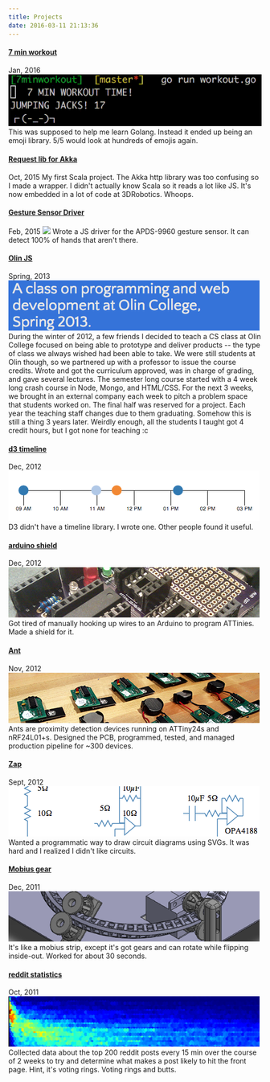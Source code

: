```yaml
---
title: Projects
date: 2016-03-11 21:13:36
---
```


<h4><a href="https://github.com/jiahuang/7minworkout">7 min workout</a></h4><span class="date post-meta">Jan, 2016</span>
<a href="https://github.com/jiahuang/7minworkout"><img style="margin-top:0px" src="https://raw.githubusercontent.com/jiahuang/7minworkout/master/workout.gif"></a>
This was supposed to help me learn Golang. Instead it ended up being an emoji library. 5/5 would look at hundreds of emojis again.

<h4><a href="https://github.com/3drobotics/cloud-akka-request">Request lib for Akka</a></h4><span class="date post-meta">Oct, 2015</span>
My first Scala project. The Akka http library was too confusing so I made a wrapper. I didn't actually know Scala so it reads a lot like JS. It's now embedded in a lot of code at 3DRobotics. Whoops.

<h4><a href="https://github.com/jiahuang/apds-gesture">Gesture Sensor Driver</a></h4><span class="date post-meta">Feb, 2015</span>
<a href="https://github.com/jiahuang/apds-gesture"><img style="margin-top:0px" src="https://camo.githubusercontent.com/32cb83f93a6c84260c2d8b120fdb550f233c0246/68747470733a2f2f73332e616d617a6f6e6177732e636f6d2f746563686e6963616c6d616368696e652d6173736574732f676966732f617064732e676966"></a>
Wrote a JS driver for the APDS-9960 gesture sensor. It can detect 100% of hands that aren't there.

<h4><a href="http://olinjs.github.io/">Olin JS</a></h4><span class="date post-meta">Spring, 2013</span>
<a href="http://olinjs.github.io"><img style="margin-top:0px" src="/images/projects/olinjs.png"></a>
During the winter of 2012, a few friends I decided to teach a CS class at Olin College focused on being able to prototype and deliver products -- the type of class we always wished had been able to take. We were still students at Olin though, so we partnered up with a professor to issue the course credits. Wrote and got the curriculum approved, was in charge of grading, and gave several lectures. The semester long course started with a 4 week long crash course in Node, Mongo, and HTML/CSS. For the next 3 weeks, we brought in an external company each week to pitch a problem space that students worked on. The final half was reserved for a project. Each year the teaching staff changes due to them graduating. Somehow this is still a thing 3 years later. Weirdly enough, all the students I taught got 4 credit hours, but I got none for teaching :c

<h4><a href="http://github.com/jiahuang/d3timeline">d3 timeline</a></h4><span class="date post-meta">Dec, 2012</span>
<a href="http://github.com/jiahuang/d3timeline"><img style="margin-top:0px" src="/images/projects/d3-timeline.png"></a>
D3 didn't have a timeline library. I wrote one. Other people found it useful.

<h4><a href="http://github.com/jiahuang/avr-isp-shield">arduino shield</a></h4><span class="date post-meta">Dec, 2012</span>
<a href="https://github.com/jiahuang/avr-isp-shield"><img style="margin-top:0px" src="/images/projects/avr-isp-shield.png"></a>
Got tired of manually hooking up wires to an Arduino to program ATTinies. Made a shield for it.

<h4><a href="https://github.com/jiahuang/ant-farm">Ant</a></h4><span class="date post-meta">Nov, 2012</span>
<a href="https://github.com/jiahuang/ant-farm"><img style="margin-top:0px" src="/images/projects/ant.png"></a>
Ants are proximity detection devices running on ATTiny24s and nRF24L01+s. Designed the PCB, programmed, tested, and managed production pipeline for ~300 devices.

<h4><a href="https://github.com/jiahuang/zap">Zap</a></h4><span class="date post-meta">Sept, 2012</span>
<a href="https://github.com/jiahuang/zap"><img style="margin-top:0px" src="/images/projects/zap.png"></a>
Wanted a programmatic way to draw circuit diagrams using SVGs. It was hard and I realized I didn't like circuits.

<h4><a href="/files/mobius.pdf">Mobius gear</a></h4><span class="date post-meta">Dec, 2011</span>
<a href="/files/mobius.pdf"><img style="margin-top:0px" src="/images/projects/mobius.png"></a>
It's like a mobius strip, except it's got gears and can rotate while flipping inside-out. Worked for about 30 seconds.

<h4><a href="/files/reddit.pdf">reddit statistics</a></h4><span class="date post-meta">Oct, 2011</span>
<a href="/files/reddit.pdf"><img style="margin-top:0px" src="/images/projects/reddit.png"></a>
Collected data about the top 200 reddit posts every 15 min over the course of 2 weeks to try and determine what makes a post likely to hit the front page. Hint, it's voting rings. Voting rings and butts.
